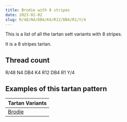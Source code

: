 ```yaml
---
title: Brodie with 8 stripes
date: 2023-02-02
slug: R/48/N4/DB4/K4/R12/DB4/R1/Y/4
---
```

This is a list of all the tartan sett variants with 8 stripes.

It is a 8 stripes tartan.


## Thread count
R/48 N4 DB4 K4 R12 DB4 R1 Y/4

## Examples of this tartan pattern

| Tartan Variants |
|---------------|
| [Brodie](/variants/r/48/n4/db4/k4/r12/db4/r1/y/4-db000080-k000000-nd0d0d0-rc80000-yffc800)||
